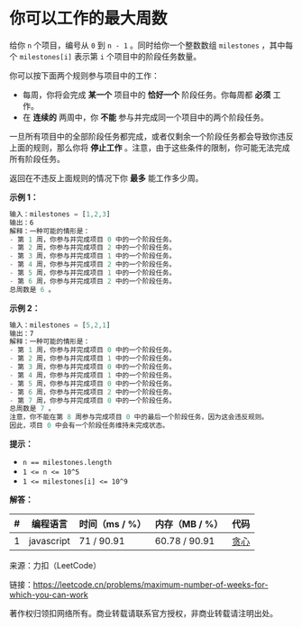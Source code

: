 # 你可以工作的最大周数

给你 `n` 个项目，编号从 `0` 到 `n - 1` 。同时给你一个整数数组 `milestones` ，其中每个 `milestones[i]` 表示第 `i` 个项目中的阶段任务数量。

你可以按下面两个规则参与项目中的工作：

- 每周，你将会完成 **某一个** 项目中的 **恰好一个** 阶段任务。你每周都 **必须** 工作。
- 在 **连续的** 两周中，你 **不能** 参与并完成同一个项目中的两个阶段任务。

一旦所有项目中的全部阶段任务都完成，或者仅剩余一个阶段任务都会导致你违反上面的规则，那么你将 **停止工作** 。注意，由于这些条件的限制，你可能无法完成所有阶段任务。

返回在不违反上面规则的情况下你 **最多** 能工作多少周。

**示例 1：**

``` javascript
输入：milestones = [1,2,3]
输出：6
解释：一种可能的情形是：
​​​​- 第 1 周，你参与并完成项目 0 中的一个阶段任务。
- 第 2 周，你参与并完成项目 2 中的一个阶段任务。
- 第 3 周，你参与并完成项目 1 中的一个阶段任务。
- 第 4 周，你参与并完成项目 2 中的一个阶段任务。
- 第 5 周，你参与并完成项目 1 中的一个阶段任务。
- 第 6 周，你参与并完成项目 2 中的一个阶段任务。
总周数是 6 。
```

**示例 2：**

``` javascript
输入：milestones = [5,2,1]
输出：7
解释：一种可能的情形是：
- 第 1 周，你参与并完成项目 0 中的一个阶段任务。
- 第 2 周，你参与并完成项目 1 中的一个阶段任务。
- 第 3 周，你参与并完成项目 0 中的一个阶段任务。
- 第 4 周，你参与并完成项目 1 中的一个阶段任务。
- 第 5 周，你参与并完成项目 0 中的一个阶段任务。
- 第 6 周，你参与并完成项目 2 中的一个阶段任务。
- 第 7 周，你参与并完成项目 0 中的一个阶段任务。
总周数是 7 。
注意，你不能在第 8 周参与完成项目 0 中的最后一个阶段任务，因为这会违反规则。
因此，项目 0 中会有一个阶段任务维持未完成状态。
```

**提示：**

- `n == milestones.length`
- `1 <= n <= 10^5`
- `1 <= milestones[i] <= 10^9`

**解答：**

**#**|**编程语言**|**时间（ms / %）**|**内存（MB / %）**|**代码**
--|--|--|--|--
1|javascript|71 / 90.91|60.78 / 90.91|[贪心](./javascript/ac_v1.js)

来源：力扣（LeetCode）

链接：https://leetcode.cn/problems/maximum-number-of-weeks-for-which-you-can-work

著作权归领扣网络所有。商业转载请联系官方授权，非商业转载请注明出处。
